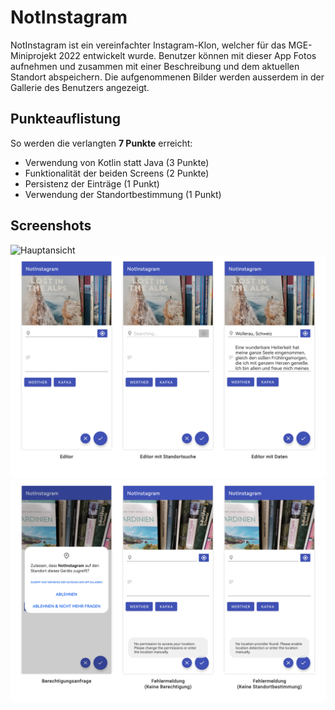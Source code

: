 # NotInstagram
NotInstagram ist ein vereinfachter Instagram-Klon, welcher für das MGE-Miniprojekt 2022 entwickelt wurde.
Benutzer können mit dieser App Fotos aufnehmen und zusammen mit einer Beschreibung und dem aktuellen Standort abspeichern.
Die aufgenommenen Bilder werden ausserdem in der Gallerie des Benutzers angezeigt.

## Punkteauflistung
So werden die verlangten **7 Punkte** erreicht:

- Verwendung von Kotlin statt Java (3 Punkte)
- Funktionalität der beiden Screens (2 Punkte)
- Persistenz der Einträge (1 Punkt)
- Verwendung der Standortbestimmung (1 Punkt)

## Screenshots

![Hauptansicht](screenshots/Screenshots_1.png)
![Editor](screenshots/Screenshots_2.png)
![Meldungen](screenshots/Screenshots_3.png)
